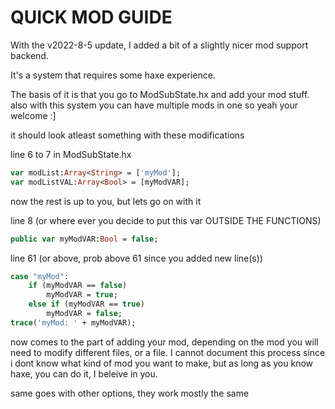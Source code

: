 # QUICK MOD GUIDE

With the v2022-8-5 update, I added a bit of a slightly nicer mod support backend.

It's a system that requires some haxe experience.

The basis of it is that you go to ModSubState.hx and add your mod stuff.
also with this system you can have multiple mods in one so yeah your welcome
:]

it should look atleast something with these modifications

line 6 to 7 in ModSubState.hx

``` haxe
var modList:Array<String> = ['myMod'];
var modListVAL:Array<Bool> = [myModVAR];
```

now the rest is up to you, but lets go on with it

line 8 (or where ever you decide to put this var OUTSIDE THE FUNCTIONS)
``` haxe
public var myModVAR:Bool = false;
```

line 61 (or above, prob above 61 since you added new line(s))
``` haxe
case "myMod":
    if (myModVAR == false)
        myModVAR = true;
    else if (myModVAR == true)
        myModVAR = false;
trace('myMod: ' + myModVAR);
```

now comes to the part of adding your mod, depending on the mod you will need to modify different files, or a file. I cannot document this process since i dont know what kind of mod you want to make, but as long as you know haxe, you can do it, I beleive in you.

same goes with other options, they work mostly the same
